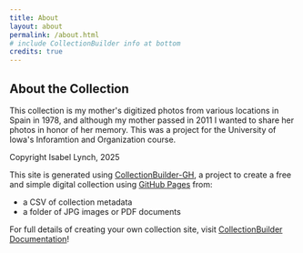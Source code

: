 ```yaml
---
title: About
layout: about
permalink: /about.html
# include CollectionBuilder info at bottom
credits: true
---
```



## About the Collection

This collection is my mother's digitized photos from various locations in Spain in 1978, and although my mother passed in 2011 I wanted to share her photos in honor of her memory. This was a project for the University of Iowa's Inforamtion and Organization course. 

Copyright Isabel Lynch, 2025

This site is generated using [CollectionBuilder-GH](https://collectionbuilding.github.io/gh/), a project to create a free and simple digital collection using [GitHub Pages](https://pages.github.com/) from: 

- a CSV of collection metadata
- a folder of JPG images or PDF documents



For full details of creating your own collection site, visit [CollectionBuilder Documentation](https://collectionbuilder.github.io/cb-docs/)!



